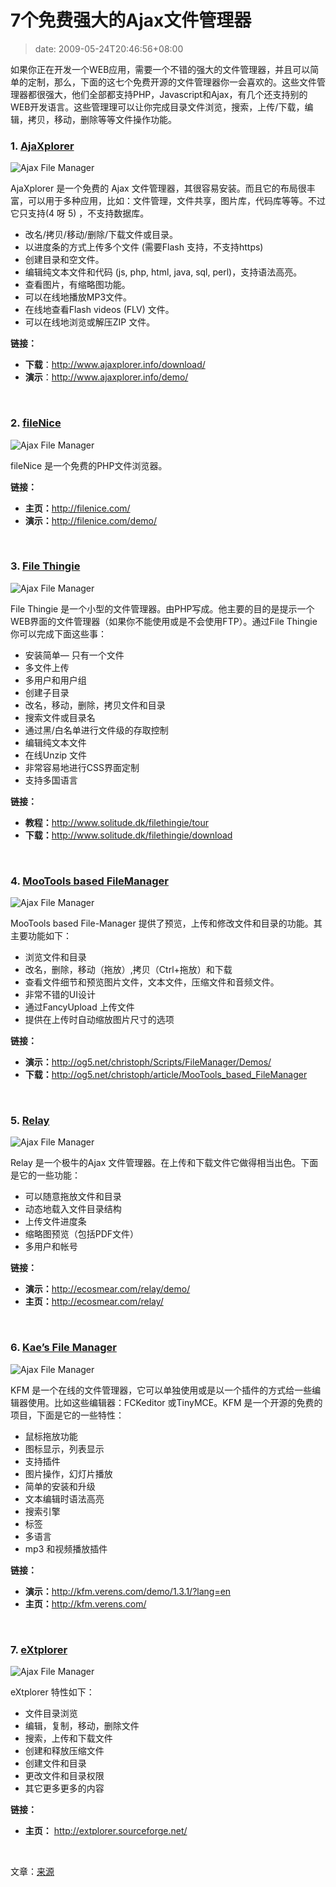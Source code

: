 # 7个免费强大的Ajax文件管理器
>date: 2009-05-24T20:46:56+08:00


如果你正在开发一个WEB应用，需要一个不错的强大的文件管理器，并且可以简单的定制，那么，下面的这七个免费开源的文件管理器你一会喜欢的。这些文件管理器都很强大，他们全部都支持PHP，Javascript和Ajax，有几个还支持别的WEB开发语言。这些管理理可以让你完成目录文件浏览，搜索，上传/下载，编辑，拷贝，移动，删除等等文件操作功能。


### 1. [AjaXplorer](http://www.ajaxplorer.info/)


![Ajax File Manager](http://devsnippets.com/img/file-manager4.jpg)


AjaXplorer 是一个免费的 Ajax 文件管理器，其很容易安装。而且它的布局很丰富，可以用于多种应用，比如：文件管理，文件共享，图片库，代码库等等。不过它只支持(4 呀 5) ，不支持数据库。



* 改名/拷贝/移动/删除/下载文件或目录。
* 以进度条的方式上传多个文件 (需要Flash 支持，不支持https)
* 创建目录和空文件。
* 编辑纯文本文件和代码 (js, php, html, java, sql, perl)，支持语法高亮。
* 查看图片，有缩略图功能。
* 可以在线地播放MP3文件。
* 在线地查看Flash videos (FLV) 文件。
* 可以在线地浏览或解压ZIP 文件。


**链接：**


* **下载**：<http://www.ajaxplorer.info/download/>
* **演示**：<http://www.ajaxplorer.info/demo/>


 



### 2. [fileNice](http://filenice.com/)


![Ajax File Manager](http://devsnippets.com/img/file-manager1.jpg)


fileNice 是一个免费的PHP文件浏览器。


**链接：**


* **主页：**<http://filenice.com/>
* **演示：**<http://filenice.com/demo/>


 



### 3. [File Thingie](http://www.solitude.dk/filethingie/)


![Ajax File Manager](http://devsnippets.com/img/file-manager2.jpg)


File Thingie 是一个小型的文件管理器。由PHP写成。他主要的目的是提示一个WEB界面的文件管理器（如果你不能使用或是不会使用FTP）。通过File Thingie你可以完成下面这些事：


* 安装简单— 只有一个文件
* 多文件上传
* 多用户和用户组
* 创建子目录
* 改名，移动，删除，拷贝文件和目录
* 搜索文件或目录名
* 通过黑/白名单进行文件级的存取控制
* 编辑纯文本文件
* 在线Unzip 文件
* 非常容易地进行CSS界面定制
* 支持多国语言


**链接：**


* **教程：**<http://www.solitude.dk/filethingie/tour>
* **下载：**<http://www.solitude.dk/filethingie/download>


 



### 4. [MooTools based FileManager](http://og5.net/christoph/article/MooTools_based_FileManager)


![Ajax File Manager](http://devsnippets.com/img/file-manager3.jpg)


MooTools based File-Manager 提供了预览，上传和修改文件和目录的功能。其主要功能如下：


* 浏览文件和目录
* 改名，删除，移动（拖放）,拷贝（Ctrl+拖放）和下载
* 查看文件细节和预览图片文件，文本文件，压缩文件和音频文件。
* 非常不错的UI设计
* 通过FancyUpload 上传文件
* 提供在上传时自动缩放图片尺寸的选项


**链接：**


* **演示：**<http://og5.net/christoph/Scripts/FileManager/Demos/>
* **下载：**<http://og5.net/christoph/article/MooTools_based_FileManager>


 



### 5. [Relay](http://ecosmear.com/relay/)


![Ajax File Manager](http://devsnippets.com/img/file-manager5.jpg)


Relay 是一个极牛的Ajax 文件管理器。在上传和下载文件它做得相当出色。下面是它的一些功能：


* 可以随意拖放文件和目录
* 动态地载入文件目录结构
* 上传文件进度条
* 缩略图预览（包括PDF文件）
* 多用户和帐号


**链接：**


* **演示：**<http://ecosmear.com/relay/demo/>
* **主页：**<http://ecosmear.com/relay/>


 



### 6. [Kae’s File Manager](http://kfm.verens.com/)


![Ajax File Manager](http://devsnippets.com/img/file-manager8.jpg)


KFM 是一个在线的文件管理器，它可以单独使用或是以一个插件的方式给一些编辑器使用。比如这些编辑器：FCKeditor 或TinyMCE。KFM 是一个开源的免费的项目，下面是它的一些特性：


* 鼠标拖放功能
* 图标显示，列表显示
* 支持插件
* 图片操作，幻灯片播放
* 简单的安装和升级
* 文本编辑时语法高亮
* 搜索引擎
* 标签
* 多语言
* mp3 和视频播放插件


**链接：**


* **演示：**<http://kfm.verens.com/demo/1.3.1/?lang=en>
* **主页：**<http://kfm.verens.com/>


 



### 7. [eXtplorer](http://extplorer.sourceforge.net/)


![Ajax File Manager](http://devsnippets.com/img/file-manager7.jpg)


eXtplorer 特性如下：


* 文件目录浏览
* 编辑，复制，移动，删除文件
* 搜索，上传和下载文件
* 创建和释放压缩文件
* 创建文件和目录
* 更改文件和目录权限
* 其它更多更多的内容


**链接：**


* **主页：** <http://extplorer.sourceforge.net/>


 


文章：[来源](http://devsnippets.com/article/ajax/7-free-powerful-file-managers.html)

